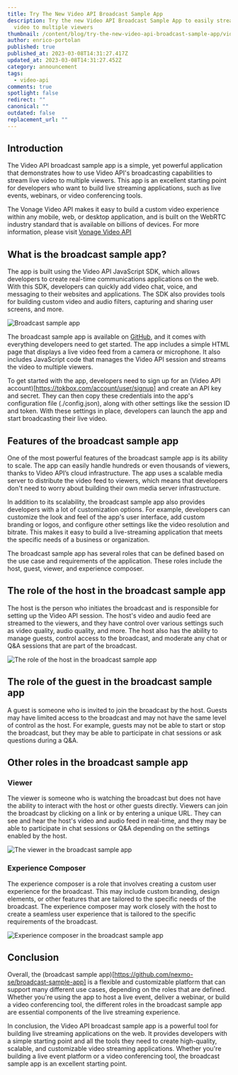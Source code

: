 ```yaml
---
title: Try The New Video API Broadcast Sample App
description: Try the new Video API Broadcast Sample App to easily stream live
  video to multiple viewers
thumbnail: /content/blog/try-the-new-video-api-broadcast-sample-app/video-broadcast-app.png
author: enrico-portolan
published: true
published_at: 2023-03-08T14:31:27.417Z
updated_at: 2023-03-08T14:31:27.452Z
category: announcement
tags:
  - video-api
comments: true
spotlight: false
redirect: ""
canonical: ""
outdated: false
replacement_url: ""
---
```

## Introduction

The Video API broadcast sample app is a simple, yet powerful application that demonstrates how to use Video API's broadcasting capabilities to stream live video to multiple viewers. This app is an excellent starting point for developers who want to build live streaming applications, such as live events, webinars, or video conferencing tools.

The Vonage Video API makes it easy to build a custom video experience within any mobile, web, or desktop application, and is built on the WebRTC industry standard that is available on billions of devices. For more information, please visit [Vonage Video API](https://www.vonage.com/communications-apis/video/)

## What is the broadcast sample app?

The app is built using the Video API JavaScript SDK, which allows developers to create real-time communications applications on the web. With this SDK, developers can quickly add video chat, voice, and messaging to their websites and applications. The SDK also provides tools for building custom video and audio filters, capturing and sharing user screens, and more.

![Broadcast sample app](/content/blog/download-and-try-the-new-video-api-broadcast-sample-app/start_broadcast.png)

The broadcast sample app is available on [GitHub](https://github.com/opentok/broadcast-sample-app), and it comes with everything developers need to get started. The app includes a simple HTML page that displays a live video feed from a camera or microphone. It also includes JavaScript code that manages the Video API session and streams the video to multiple viewers.

To get started with the app, developers need to sign up for an (Video API account)\[https://tokbox.com/account/user/signup] and create an API key and secret. They can then copy these credentials into the app's configuration file (./config.json), along with other settings like the session ID and token. With these settings in place, developers can launch the app and start broadcasting their live video.

## Features of the broadcast sample app

One of the most powerful features of the broadcast sample app is its ability to scale. The app can easily handle hundreds or even thousands of viewers, thanks to Video API’s cloud infrastructure. The app uses a scalable media server to distribute the video feed to viewers, which means that developers don't need to worry about building their own media server infrastructure.

In addition to its scalability, the broadcast sample app also provides developers with a lot of customization options. For example, developers can customize the look and feel of the app's user interface, add custom branding or logos, and configure other settings like the video resolution and bitrate. This makes it easy to build a live-streaming application that meets the specific needs of a business or organization.

The broadcast sample app has several roles that can be defined based on the use case and requirements of the application. These roles include the host, guest, viewer, and experience composer.

## The role of the host in the broadcast sample app

The host is the person who initiates the broadcast and is responsible for setting up the Video API session. The host's video and audio feed are streamed to the viewers, and they have control over various settings such as video quality, audio quality, and more. The host also has the ability to manage guests, control access to the broadcast, and moderate any chat or Q&A sessions that are part of the broadcast.

![The role of the host in the broadcast sample app](/content/blog/download-and-try-the-new-video-api-broadcast-sample-app/host.jpg)

## The role of the guest in the broadcast sample app

A guest is someone who is invited to join the broadcast by the host. Guests may have limited access to the broadcast and may not have the same level of control as the host. For example, guests may not be able to start or stop the broadcast, but they may be able to participate in chat sessions or ask questions during a Q&A.

## Other roles in the broadcast sample app

### Viewer

The viewer is someone who is watching the broadcast but does not have the ability to interact with the host or other guests directly. Viewers can join the broadcast by clicking on a link or by entering a unique URL. They can see and hear the host's video and audio feed in real-time, and they may be able to participate in chat sessions or Q&A depending on the settings enabled by the host.

![The viewer in the broadcast sample app](/content/blog/switch_to_live_mode.jpg)

### Experience Composer

The experience composer is a role that involves creating a custom user experience for the broadcast. This may include custom branding, design elements, or other features that are tailored to the specific needs of the broadcast. The experience composer may work closely with the host to create a seamless user experience that is tailored to the specific requirements of the broadcast.

![Experience composer in the broadcast sample app](/content/blog/download-and-try-the-new-video-api-broadcast-sample-app/experience_composer.png)

## Conclusion

Overall, the (broadcast sample app)\[https://github.com/nexmo-se/broadcast-sample-app] is a flexible and customizable platform that can support many different use cases, depending on the roles that are defined. Whether you're using the app to host a live event, deliver a webinar, or build a video conferencing tool, the different roles in the broadcast sample app are essential components of the live streaming experience.

In conclusion, the Video API  broadcast sample app is a powerful tool for building live streaming applications on the web. It provides developers with a simple starting point and all the tools they need to create high-quality, scalable, and customizable video streaming applications. Whether you're building a live event platform or a video conferencing tool, the broadcast sample app is an excellent starting point.
